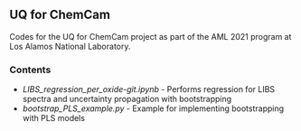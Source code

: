 ## UQ for ChemCam
Codes for the UQ for ChemCam project as part of the AML 2021 program at Los Alamos National Laboratory.

### Contents

* _LIBS_regression_per_oxide-git.ipynb_ - Performs regression for LIBS spectra and uncertainty propagation with bootstrapping
* _bootstrap_PLS_example.py_ - Example for implementing bootstrapping with PLS models
